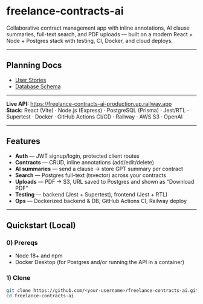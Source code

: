 # freelance-contracts-ai
Collaborative contract management app with inline annotations, AI clause summaries, full-text search, and PDF uploads — built on a modern React + Node + Postgres stack with testing, CI, Docker, and cloud deploys.

---

## Planning Docs
- [User Stories](./USER_STORIES.md)
- [Database Schema](./SCHEMA.md)

---

**Live API:** https://freelance-contracts-ai-production.up.railway.app  
**Stack:** React (Vite) · Node.js (Express) · PostgreSQL (Prisma) · Jest/RTL · Supertest · Docker · GitHub Actions CI/CD · Railway · AWS S3 · OpenAI

---

## Features

- **Auth** — JWT signup/login, protected client routes  
- **Contracts** — CRUD, inline annotations (add/edit/delete)  
- **AI summaries** — send a clause → store GPT summary per contract  
- **Search** — Postgres full-text (tsvector) across your contracts  
- **Uploads** — PDF → S3, URL saved to Postgres and shown as “Download PDF”  
- **Testing** — backend (Jest + Supertest), frontend (Jest + RTL)  
- **Ops** — Dockerized backend & DB, GitHub Actions CI, Railway deploy

---

## Quickstart (Local)

### 0) Prereqs
- Node 18+ and npm  
- Docker Desktop (for Postgres and/or running the API in a container)

### 1) Clone
```bash
git clone https://github.com/<your-username>/freelance-contracts-ai.git
cd freelance-contracts-ai

